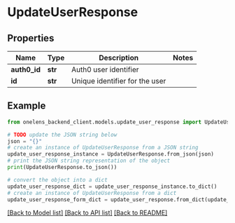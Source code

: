 # UpdateUserResponse


## Properties

Name | Type | Description | Notes
------------ | ------------- | ------------- | -------------
**auth0_id** | **str** | Auth0 user identifier | 
**id** | **str** | Unique identifier for the user | 

## Example

```python
from onelens_backend_client.models.update_user_response import UpdateUserResponse

# TODO update the JSON string below
json = "{}"
# create an instance of UpdateUserResponse from a JSON string
update_user_response_instance = UpdateUserResponse.from_json(json)
# print the JSON string representation of the object
print(UpdateUserResponse.to_json())

# convert the object into a dict
update_user_response_dict = update_user_response_instance.to_dict()
# create an instance of UpdateUserResponse from a dict
update_user_response_form_dict = update_user_response.from_dict(update_user_response_dict)
```
[[Back to Model list]](../README.md#documentation-for-models) [[Back to API list]](../README.md#documentation-for-api-endpoints) [[Back to README]](../README.md)



